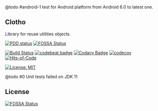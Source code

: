 @todo #android-1 test for Android platform from Android 6.0 to latest one.

Clotho
------

Library for reuse utilities objects.

[![PDD status](http://www.0pdd.com/svg?name=LarryHsiao/Clotho)](http://www.0pdd.com/p?name=LarryHsiao/Clotho)
[![FOSSA Status](https://app.fossa.com/api/projects/git%2Bgithub.com%2FLarryHsiao%2FClotho.svg?type=shield)](https://app.fossa.com/projects/git%2Bgithub.com%2FLarryHsiao%2FClotho?ref=badge_shield)

[![Build Status](https://travis-ci.org/LarryHsiao/Clotho.svg?branch=master)](https://travis-ci.org/LarryHsiao/Clotho)
[![codebeat badge](https://codebeat.co/badges/ea6a7226-5e4d-429b-b61c-79b37e069eca)](https://codebeat.co/projects/github-com-larryhsiao-clotho-master)
[![Codacy Badge](https://api.codacy.com/project/badge/Grade/7d89fe1e051447b880cd491ee50953c0)](https://www.codacy.com/app/LarryHsiao/Clotho?utm_source=github.com&amp;utm_medium=referral&amp;utm_content=LarryHsiao/Clotho&amp;utm_campaign=Badge_Grade)
[![codecov](https://codecov.io/gh/LarryHsiao/Clotho/branch/master/graph/badge.svg)](https://codecov.io/gh/LarryHsiao/Clotho)
[![Hits-of-Code](https://hitsofcode.com/github/LarryHsiao/clotho)](https://hitsofcode.com/view/github/LarryHsiao/clotho)

[![License: MIT](https://img.shields.io/badge/License-MIT-green.svg)](https://opensource.org/licenses/MIT)


@todo #0 Unit tests failed on JDK 11 

## License
[![FOSSA Status](https://app.fossa.com/api/projects/git%2Bgithub.com%2FLarryHsiao%2FClotho.svg?type=large)](https://app.fossa.com/projects/git%2Bgithub.com%2FLarryHsiao%2FClotho?ref=badge_large)